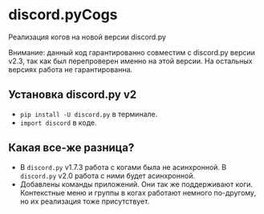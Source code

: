 # discord.pyCogs

Реализация когов на новой версии discord.py

Внимание: данный код гарантированно совместим с discord.py версии v2.3, так как был перепроверен именно на этой версии. На остальных версиях работа не гарантированна. 

## Установка discord.py v2

- `pip install -U discord.py` в терминале.
- `import discord` в коде.

## Какая все-же разница?

- В `discord.py` v1.7.3 работа с когами была не асинхронной. В `discord.py` v2.0 работа с ними будет асинхронной.
- Добавлены команды приложений. Они так же поддерживают коги. Контекстные меню и группы в когах работают немного по-другому, но их реализация тоже присутствует.
